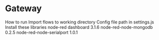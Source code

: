 # Gateway

How to run
Import flows to working directory
Config file path in settings.js
Install these libraries
node-red dashboard 3.1.6
node-red-node-mongodb 0.2.5
node-red-node-serialport 1.0.1
